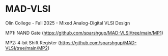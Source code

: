 # MAD-VLSI
Olin College - Fall 2025 - Mixed Analog-Digital VLSI Design


MP1: NAND Gate (https://github.com/sparshgup/MAD-VLSI/tree/main/MP1)

MP2: 4-bit Shift Register (https://github.com/sparshgup/MAD-VLSI/tree/main/MP2)

